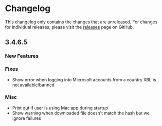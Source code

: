 # Changelog

This changelog only contains the changes that are unreleased. For changes for individual releases, please visit the
[releases](https://github.com/ATLauncher/ATLauncher/releases) page on GitHub.

## 3.4.6.5

### New Features

### Fixes
- Show error when logging into Microsoft accounts from a country XBL is not available/banned

### Misc
- Print out if user is using Mac app during startup
- Show warning when downloaded file doesn't match the hash but we ignore failures
